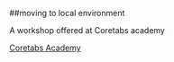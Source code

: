 ##moving to local environment

A workshop offered at Coretabs academy

[Coretabs Academy](https://coretabs.net)

